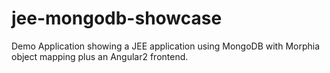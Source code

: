 # jee-mongodb-showcase
Demo Application showing a JEE application using MongoDB with Morphia object mapping plus an Angular2 frontend.
